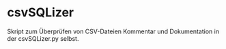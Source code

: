 # csvSQLizer
Skript zum Überprüfen von CSV-Dateien
Kommentar und Dokumentation in der csvSQLizer.py selbst.